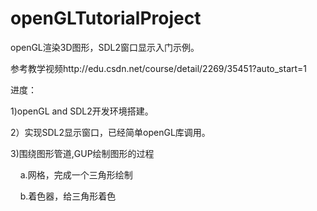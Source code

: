 # openGLTutorialProject

openGL渲染3D图形，SDL2窗口显示入门示例。

参考教学视频http://edu.csdn.net/course/detail/2269/35451?auto_start=1

进度：

1)openGL and SDL2开发环境搭建。

2）实现SDL2显示窗口，已经简单openGL库调用。

3)围绕图形管道,GUP绘制图形的过程
  
     a.网格，完成一个三角形绘制
     
     b.着色器，给三角形着色

